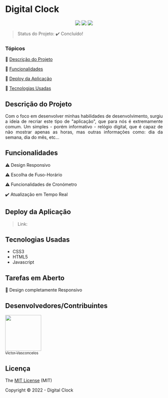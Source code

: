 <h1>Digital Clock</h1> 

<p align="center">
  <img src="https://img.shields.io/badge/HTML5-E34F26?style=for-the-badge&logo=html5&logoColor=white"/>
  <img src="https://img.shields.io/badge/CSS3-1572B6?style=for-the-badge&logo=css3&logoColor=white"/>
  <img src="https://img.shields.io/badge/JavaScript-F7DF1E?style=for-the-badge&logo=javascript&logoColor=black"/>
</p>

> Status do Projeto: :heavy_check_mark: Concluído!

### Tópicos

:small_blue_diamond: [Descrição do Projeto](#descrição-do-projeto)

:small_blue_diamond: [Funcionalidades](#funcionalidades)

:small_blue_diamond: [Deploy da Aplicação](#deploy-da-aplicação)

:small_blue_diamond: [Tecnologias Usadas](#tecnologias-usadas)
 
## Descrição do Projeto

<p align="justify">
 Com o foco em desenvolver minhas habilidades de desenvolvimento, surgiu a ideia
 de recriar este tipo de "aplicação", que para nós é extremamente comum.
 Um simples - porém informativo - relógio digital, que é capaz de não mostrar apenas
 as horas, mas outras informações como: dia da semana, dia do mês, etc... 
</p>

## Funcionalidades

:warning: Design Responsivo

:warning: Escolha de Fuso-Horário

:warning: Funcionalidades de Cronómetro

:heavy_check_mark: Atualização em Tempo Real 

## Deploy da Aplicação

> Link:

## Tecnologias Usadas

- CSS3
- HTML5
- Javascript

## Tarefas em Aberto

:memo: Design completamente Responsivo

## Desenvolvedores/Contribuintes

[<img src="https://avatars.githubusercontent.com/u/105883498?s=400&u=36663b4f2a29aa2a8057e31b96803ea401b36396&v=4" width=115><br><sub>Victor Vasconcelos</sub>](https://github.com/VictorOVasconcelos)

## Licença 

The [MIT License]() (MIT)

Copyright :copyright: 2022 - Digital Clock

